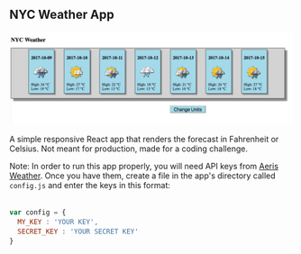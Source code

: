 ## NYC Weather App

![screenshot](assets/screenshot.png)

A simple responsive React app that renders the forecast in Fahrenheit or Celsius.
Not meant for production, made for a coding challenge.

Note: In order to run this app properly, you will need API keys from
[Aeris Weather](https://www.aerisweather.com/). Once you have them, create
a file in the app's directory called `config.js` and enter the keys in this
format:

```javascript

var config = {
  MY_KEY : 'YOUR KEY',
  SECRET_KEY : 'YOUR SECRET KEY'
}

```
